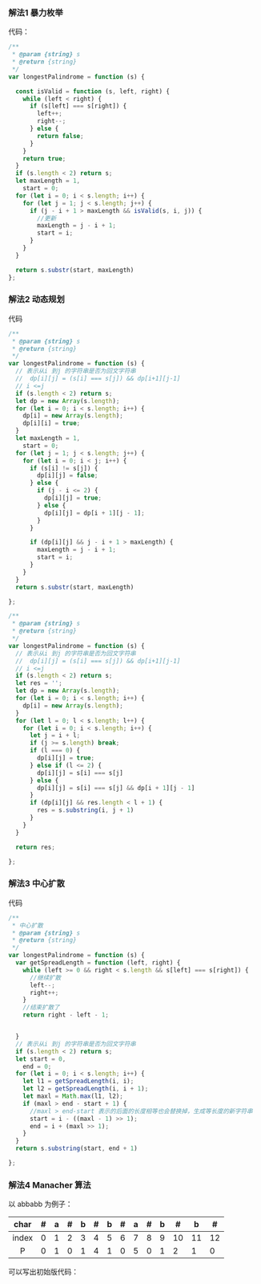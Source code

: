 ### 解法1 暴力枚举
代码：
```javascript
/**
 * @param {string} s
 * @return {string}
 */
var longestPalindrome = function (s) {

  const isValid = function (s, left, right) {
    while (left < right) {
      if (s[left] === s[right]) {
        left++;
        right--;
      } else {
        return false;
      }
    }
    return true;
  }
  if (s.length < 2) return s;
  let maxLength = 1,
    start = 0;
  for (let i = 0; i < s.length; i++) {
    for (let j = 1; j < s.length; j++) {
      if (j - i + 1 > maxLength && isValid(s, i, j)) {
        //更新
        maxLength = j - i + 1;
        start = i;
      }
    }
  }

  return s.substr(start, maxLength)
};
```

### 解法2 动态规划
代码
```javascript
/**
 * @param {string} s
 * @return {string}
 */
var longestPalindrome = function (s) {
  // 表示从i 到j 的字符串是否为回文字符串
  //  dp[i][j] = (s[i] === s[j]) && dp[i+1][j-1]
  // i <=j
  if (s.length < 2) return s;
  let dp = new Array(s.length);
  for (let i = 0; i < s.length; i++) {
    dp[i] = new Array(s.length);
    dp[i][i] = true;
  }
  let maxLength = 1,
    start = 0;
  for (let j = 1; j < s.length; j++) {
    for (let i = 0; i < j; i++) {
      if (s[i] != s[j]) {
        dp[i][j] = false;
      } else {
        if (j - i <= 2) {
          dp[i][j] = true;
        } else {
          dp[i][j] = dp[i + 1][j - 1];
        }
      }

      if (dp[i][j] && j - i + 1 > maxLength) {
        maxLength = j - i + 1;
        start = i;
      }
    }
  }
  return s.substr(start, maxLength)

};

/**
 * @param {string} s
 * @return {string}
 */
var longestPalindrome = function (s) {
  // 表示从i 到j 的字符串是否为回文字符串
  //  dp[i][j] = (s[i] === s[j]) && dp[i+1][j-1]
  // i <=j
  if (s.length < 2) return s;
  let res = '';
  let dp = new Array(s.length);
  for (let i = 0; i < s.length; i++) {
    dp[i] = new Array(s.length);
  }
  for (let l = 0; l < s.length; l++) {
    for (let i = 0; i < s.length; i++) {
      let j = i + l;
      if (j >= s.length) break;
      if (l === 0) {
        dp[i][j] = true;
      } else if (l <= 2) {
        dp[i][j] = s[i] === s[j]
      } else {
        dp[i][j] = s[i] === s[j] && dp[i + 1][j - 1]
      }
      if (dp[i][j] && res.length < l + 1) {
        res = s.substring(i, j + 1)
      }
    }
  }

  return res;

};

```
### 解法3 中心扩散
代码
```javascript
/**
 * 中心扩散
 * @param {string} s
 * @return {string}
 */
var longestPalindrome = function (s) {
  var getSpreadLength = function (left, right) {
    while (left >= 0 && right < s.length && s[left] === s[right]) {
      //继续扩散
      left--;
      right++;
    }
    //结束扩散了
    return right - left - 1;


  }
  // 表示从i 到j 的字符串是否为回文字符串
  if (s.length < 2) return s;
  let start = 0,
    end = 0;
  for (let i = 0; i < s.length; i++) {
    let l1 = getSpreadLength(i, i);
    let l2 = getSpreadLength(i, i + 1);
    let maxl = Math.max(l1, l2);
    if (maxl > end - start + 1) {
      //maxl > end-start 表示的后面的长度相等也会替换掉，生成等长度的新字符串
      start = i - ((maxl - 1) >> 1);
      end = i + (maxl >> 1);
    }
  }
  return s.substring(start, end + 1)

};
```

### 解法4 Manacher 算法

以 abbabb 为例子：

| char  |  #  |  a  |  #  |  b  |  #  | b   | #   | a   | #   | b   | #   | b   | #   |
| :---: | :-: | :-: | :-: | :-: | :-: | --- | --- | --- | --- | --- | --- | --- | --- |
| index |  0  |  1  |  2  |  3  |  4  | 5   | 6   | 7   | 8   | 9   | 10  | 11  | 12  |
|   P   |  0  |  1  |  0  |  1  |  4  | 1   | 0   | 5   | 0   | 1   | 2   | 1   | 0   |

可以写出初始版代码：
```javascript

```

